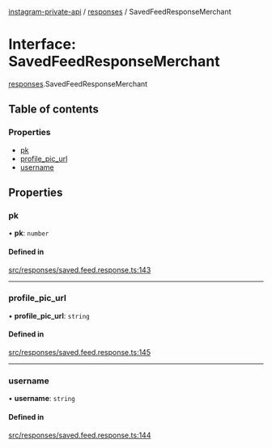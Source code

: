 [instagram-private-api](../../README.md) / [responses](../../modules/responses.md) / SavedFeedResponseMerchant

# Interface: SavedFeedResponseMerchant

[responses](../../modules/responses.md).SavedFeedResponseMerchant

## Table of contents

### Properties

- [pk](SavedFeedResponseMerchant.md#pk)
- [profile\_pic\_url](SavedFeedResponseMerchant.md#profile_pic_url)
- [username](SavedFeedResponseMerchant.md#username)

## Properties

### pk

• **pk**: `number`

#### Defined in

[src/responses/saved.feed.response.ts:143](https://github.com/Nerixyz/instagram-private-api/blob/4971f34/src/responses/saved.feed.response.ts#L143)

___

### profile\_pic\_url

• **profile\_pic\_url**: `string`

#### Defined in

[src/responses/saved.feed.response.ts:145](https://github.com/Nerixyz/instagram-private-api/blob/4971f34/src/responses/saved.feed.response.ts#L145)

___

### username

• **username**: `string`

#### Defined in

[src/responses/saved.feed.response.ts:144](https://github.com/Nerixyz/instagram-private-api/blob/4971f34/src/responses/saved.feed.response.ts#L144)
